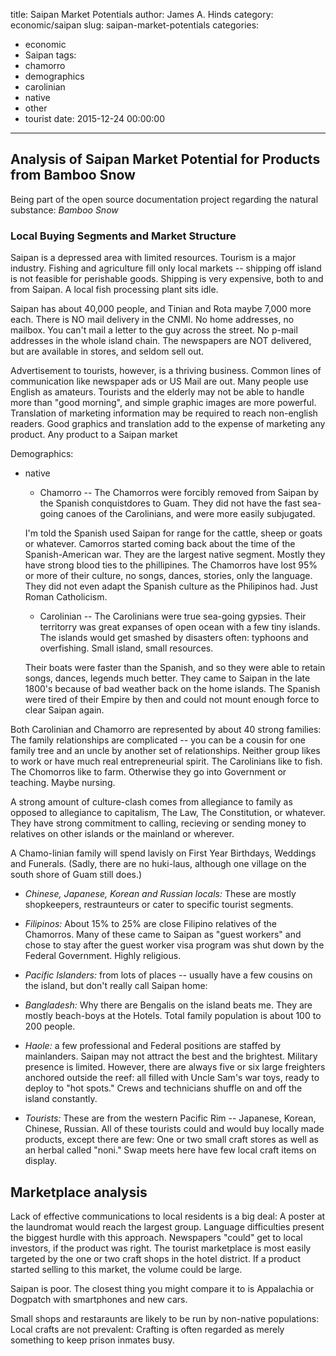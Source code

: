title: Saipan Market Potentials
author: James A. Hinds
category: economic/saipan
slug: saipan-market-potentials
categories:
  - economic
  - Saipan
tags:
  - chamorro
  - demographics
  - carolinian
  - native
  - other
  - tourist
date: 2015-12-24 00:00:00
---
## Analysis of Saipan Market Potential for Products from Bamboo Snow
Being part of the open source documentation project regarding the natural substance: *Bamboo Snow*
<!-- more -->

### Local Buying Segments and Market Structure

Saipan is a depressed area with limited resources.  Tourism is a major industry.  Fishing and agriculture fill only local markets -- shipping off island is not feasible for perishable goods.  Shipping is very expensive, both to and from Saipan.  A local fish processing plant sits idle.

Saipan has about 40,000 people, and Tinian and Rota maybe 7,000 more each.  There is NO mail delivery in the CNMI.  No home addresses, no mailbox.  You can't mail a letter to the guy across the street.  No p-mail addresses in the whole island chain.  The newspapers are NOT delivered, but are available in stores, and seldom sell out.

Advertisement to tourists, however, is a thriving business.
Common lines of communication like newspaper ads or US Mail are out.
Many people use English as amateurs.  Tourists and the elderly may not be able to handle more than "good morning", and simple graphic images are more powerful.  Translation of marketing information may be required to reach non-english readers.  Good graphics and translation add to the expense of marketing any product.  Any product to a Saipan market

Demographics:

* native

    * Chamorro -- The Chamorros were forcibly removed from Saipan by the Spanish conquistdores to Guam.  They did not have the fast sea-going canoes of the Carolinians, and were more easily subjugated.

    I'm told the Spanish used Saipan for range for the cattle, sheep or goats or whatever.
Camorros started coming back about the time of the Spanish-American war.  They are the largest native segment.  Mostly they have strong blood ties to the phillipines.  The Chamorros have lost 95% or more of their culture, no songs, dances, stories, only the language.  They did not even adapt the Spanish culture as the Philipinos had.  Just Roman Catholicism.

  * Carolinian -- The Carolinians were true sea-going gypsies.  Their territorry was great expanses of open ocean with a few tiny islands. The islands would get smashed by disasters often: typhoons and overfishing.  Small island, small resources.

  Their boats were faster than the Spanish, and so they were able to retain songs, dances, legends much better.  They came to Saipan in the late 1800's because of bad weather back on the home islands.  The Spanish were tired of their Empire by then and could not mount enough force to clear Saipan again.

 Both Carolinian and Chamorro are represented by about 40 strong families: The family relationships are complicated -- you can be a cousin for one family tree and an uncle by another set of relationships.  Neither group likes to work or have much real entrepreneurial spirit.  The Carolinians like to fish.  The Chomorros like to farm.  Otherwise they go into Government or teaching.  Maybe nursing.

 A strong amount of culture-clash comes from allegiance to family as opposed to allegiance to capitalism, The Law, The Constitution, or whatever.  They have strong commitment to calling, recieving or sending money to relatives on other islands or the mainland or wherever.

 A Chamo-linian family will spend lavisly on First Year Birthdays, Weddings and Funerals.  (Sadly, there are no huki-laus, although one village on the south shore of Guam still does.)

* *Chinese, Japanese, Korean and Russian locals:* These are mostly shopkeepers, restraunteurs or cater to specific tourist segments.

* *Filipinos:* About 15% to 25% are close Filipino relatives of the Chamorros.  Many of these came to Saipan as "guest workers" and chose to stay after the guest worker visa program was shut down by the Federal Government.  Highly religious.

* *Pacific Islanders:* from lots of places -- usually have a few cousins on the island, but don't really call Saipan home:

* *Bangladesh:*  Why there are Bengalis on the island beats me.  They are mostly beach-boys at the Hotels.  Total family population is about 100 to 200 people.

* *Haole:* a few professional and Federal positions are staffed by mainlanders.  Saipan may not attract the best and the brightest.  Military presence is limited.  However, there are always five or six large freighters anchored outside the reef: all filled with Uncle Sam's war toys, ready to deploy to "hot spots."  Crews and technicians shuffle on and off the island constantly.

* *Tourists:*  These are from the western Pacific Rim -- Japanese, Korean, Chinese, Russian.  All of these tourists could and would buy locally made products, except there are few: One or two small craft stores as well as an herbal called "noni."  Swap meets here have few local craft items on display.

## Marketplace analysis
Lack of effective communications to local residents is a big deal:  A poster at the laundromat would reach the largest group.  Language difficulties present the biggest hurdle with this approach.  Newspapers "could" get to local investors, if the product was right.  The tourist marketplace is most easily targeted by the one or two craft shops in the hotel district.  If a product started selling to this market, the volume could be large.

Saipan is poor.  The closest thing you might compare it to is Appalachia or Dogpatch with smartphones and new cars.

Small shops and restaraunts are likely to be run by non-native populations: Local crafts are not prevalent:  Crafting is often regarded as merely something to keep prison inmates busy.
